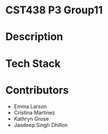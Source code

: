 # CST438 P3 Group11

# Description


# Tech Stack


# Contributors
- Emma Larson
- Cristina Martinez
- Kathryn Grose
- Jasdeep Singh Dhillon
 
